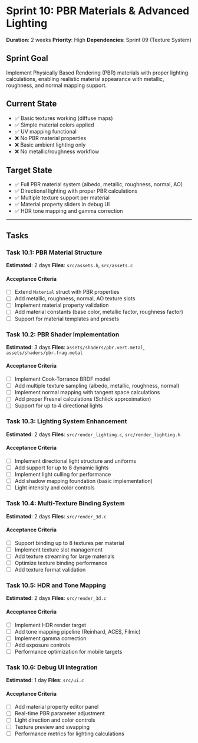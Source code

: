 # Sprint 10: PBR Materials & Advanced Lighting

**Duration**: 2 weeks
**Priority**: High
**Dependencies**: Sprint 09 (Texture System)

## Sprint Goal
Implement Physically Based Rendering (PBR) materials with proper lighting calculations, enabling realistic material appearance with metallic, roughness, and normal mapping support.

## Current State
- ✅ Basic textures working (diffuse maps)
- ✅ Simple material colors applied
- ✅ UV mapping functional
- ❌ No PBR material properties
- ❌ Basic ambient lighting only
- ❌ No metallic/roughness workflow

## Target State
- ✅ Full PBR material system (albedo, metallic, roughness, normal, AO)
- ✅ Directional lighting with proper PBR calculations
- ✅ Multiple texture support per material
- ✅ Material property sliders in debug UI
- ✅ HDR tone mapping and gamma correction

---

## Tasks

### Task 10.1: PBR Material Structure
**Estimated**: 2 days
**Files**: `src/assets.h`, `src/assets.c`

#### Acceptance Criteria
- [ ] Extend `Material` struct with PBR properties
- [ ] Add metallic, roughness, normal, AO texture slots
- [ ] Implement material property validation
- [ ] Add material constants (base color, metallic factor, roughness factor)
- [ ] Support for material templates and presets

### Task 10.2: PBR Shader Implementation
**Estimated**: 3 days
**Files**: `assets/shaders/pbr.vert.metal`, `assets/shaders/pbr.frag.metal`

#### Acceptance Criteria
- [ ] Implement Cook-Torrance BRDF model
- [ ] Add multiple texture sampling (albedo, metallic, roughness, normal)
- [ ] Implement normal mapping with tangent space calculations
- [ ] Add proper Fresnel calculations (Schlick approximation)
- [ ] Support for up to 4 directional lights

### Task 10.3: Lighting System Enhancement
**Estimated**: 2 days
**Files**: `src/render_lighting.c`, `src/render_lighting.h`

#### Acceptance Criteria
- [ ] Implement directional light structure and uniforms
- [ ] Add support for up to 8 dynamic lights
- [ ] Implement light culling for performance
- [ ] Add shadow mapping foundation (basic implementation)
- [ ] Light intensity and color controls

### Task 10.4: Multi-Texture Binding System
**Estimated**: 2 days
**Files**: `src/render_3d.c`

#### Acceptance Criteria
- [ ] Support binding up to 8 textures per material
- [ ] Implement texture slot management
- [ ] Add texture streaming for large materials
- [ ] Optimize texture binding performance
- [ ] Add texture format validation

### Task 10.5: HDR and Tone Mapping
**Estimated**: 2 days
**Files**: `src/render_3d.c`

#### Acceptance Criteria
- [ ] Implement HDR render target
- [ ] Add tone mapping pipeline (Reinhard, ACES, Filmic)
- [ ] Implement gamma correction
- [ ] Add exposure controls
- [ ] Performance optimization for mobile targets

### Task 10.6: Debug UI Integration
**Estimated**: 1 day
**Files**: `src/ui.c`

#### Acceptance Criteria
- [ ] Add material property editor panel
- [ ] Real-time PBR parameter adjustment
- [ ] Light direction and color controls
- [ ] Texture preview and swapping
- [ ] Performance metrics for lighting calculations
